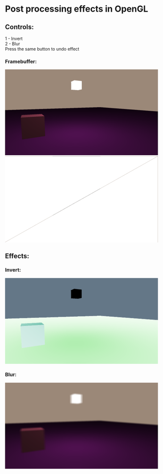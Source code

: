 # Post processing effects in OpenGL
## Controls:
1 - Invert
<br>
2 - Blur
<br>
Press the same button to undo effect
### Framebuffer:
![Image 1](images/Image_1.png) 
<br>
![Image 2](images/Image_2.png)
## Effects:
### Invert:
![Image 3](images/Image_3.png)
<br>
### Blur:
![Image 4](images/Image_4.png)
